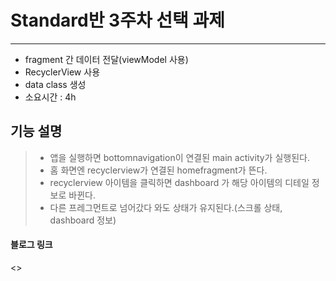 # Standard반 3주차 선택 과제
---------------------------
- fragment 간 데이터 전달(viewModel 사용)
- RecyclerView 사용
- data class 생성
- 소요시간 : 4h




## 기능 설명
>  - 앱을 실행하면 bottomnavigation이 연결된 main activity가 실행된다.
>  - 홈 화면엔 recyclerview가 연결된 homefragment가 뜬다.
>  - recyclerview 아이템을 클릭하면 dashboard 가 해당 아이템의 디테일 정보로 바뀐다.
>  - 다른 프레그먼트로 넘어갔다 와도 상태가 유지된다.(스크롤 상태, dashboard 정보)



#### 블로그 링크
<>
